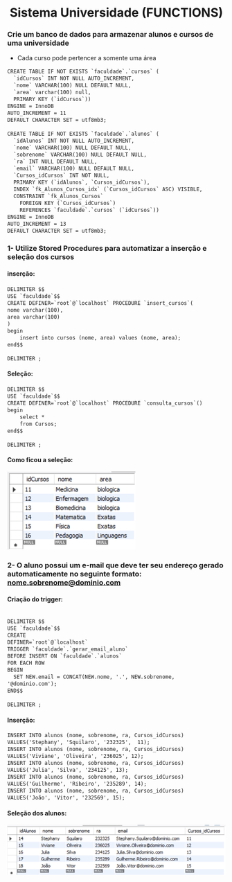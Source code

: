  <h1 align="center" > Sistema Universidade (FUNCTIONS)</h1>

 ### Crie um banco de dados para armazenar alunos e cursos de uma universidade
* Cada curso pode pertencer a somente uma área
  
```mysql
CREATE TABLE IF NOT EXISTS `faculdade`.`cursos` (
  `idCursos` INT NOT NULL AUTO_INCREMENT,
  `nome` VARCHAR(100) NULL DEFAULT NULL,
  `area` varchar(100) null,
  PRIMARY KEY (`idCursos`))
ENGINE = InnoDB
AUTO_INCREMENT = 11
DEFAULT CHARACTER SET = utf8mb3;

CREATE TABLE IF NOT EXISTS `faculdade`.`alunos` (
  `idAlunos` INT NOT NULL AUTO_INCREMENT,
  `nome` VARCHAR(100) NULL DEFAULT NULL,
  `sobrenome` VARCHAR(100) NULL DEFAULT NULL,
  `ra` INT NULL DEFAULT NULL,
  `email` VARCHAR(100) NULL DEFAULT NULL,
  `Cursos_idCursos` INT NOT NULL,
  PRIMARY KEY (`idAlunos`, `Cursos_idCursos`),
  INDEX `fk_Alunos_Cursos_idx` (`Cursos_idCursos` ASC) VISIBLE,
  CONSTRAINT `fk_Alunos_Cursos`
    FOREIGN KEY (`Cursos_idCursos`)
    REFERENCES `faculdade`.`cursos` (`idCursos`))
ENGINE = InnoDB
AUTO_INCREMENT = 13
DEFAULT CHARACTER SET = utf8mb3;

```

### 1- Utilize Stored Procedures para automatizar a inserção e seleção dos cursos

#### inserção:
```mysql
DELIMITER $$
USE `faculdade`$$
CREATE DEFINER=`root`@`localhost` PROCEDURE `insert_cursos`(
nome varchar(100),
area varchar(100)
)
begin
    insert into cursos (nome, area) values (nome, area);
end$$

DELIMITER ;

```

#### Seleção:
```mysql
DELIMITER $$
USE `faculdade`$$
CREATE DEFINER=`root`@`localhost` PROCEDURE `consulta_cursos`()
begin
    select *
    from Cursos;
end$$

DELIMITER ;
```

#### Como ficou a seleção:
![seleção](selecao.png)

### 2- O aluno possui um e-mail que deve ter seu endereço gerado automaticamente no seguinte formato: nome.sobrenome@dominio.com

#### Criação do trigger:
```mysql

DELIMITER $$
USE `faculdade`$$
CREATE
DEFINER=`root`@`localhost`
TRIGGER `faculdade`.`gerar_email_aluno`
BEFORE INSERT ON `faculdade`.`alunos`
FOR EACH ROW
BEGIN
  SET NEW.email = CONCAT(NEW.nome, '.', NEW.sobrenome, '@dominio.com');
END$$

DELIMITER ;
```

#### Inserção:
```mysql
INSERT INTO alunos (nome, sobrenome, ra, Cursos_idCursos) VALUES('Stephany', 'Squilaro', '232325',  11);
INSERT INTO alunos (nome, sobrenome, ra, Cursos_idCursos) VALUES('Viviane', 'Oliveira', '236025', 12);
INSERT INTO alunos (nome, sobrenome, ra, Cursos_idCursos) VALUES('Julia', 'Silva', '234125', 13);
INSERT INTO alunos (nome, sobrenome, ra, Cursos_idCursos) VALUES('Guilherme', 'Ribeiro', '235289', 14);
INSERT INTO alunos (nome, sobrenome, ra, Cursos_idCursos) VALUES('João', 'Vitor', '232569', 15);
```

#### Seleção dos alunos:
![alunos](alunos.png)
